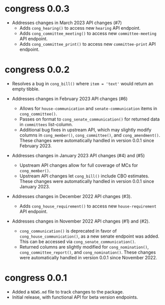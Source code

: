 # congress 0.0.3

* Addresses changes in March 2023 API changes (#7)
  * Adds `cong_hearing()` to access new `hearing` API endpoint.
  * Adds `cong_committee_meeting()` to access new `committee-meeting` API endpoint.
  * Adds `cong_committee_print()` to access new `committee-print` API endpoint.

# congress 0.0.2

* Resolves a bug in `cong_bill()` where `item = 'text'` would return an empty tibble.

* Addresses changes in February 2023 API changes (#6)
  * Allows for `house-communication` and `senate-communication` items in `cong_committee()`.
  * Passes on format to `cong_senate_communication()` for returned data in `committees` list-column.
  * Additional bug fixes in upstream API, which may slightly modify columns in `cong_member()`, 
  `cong_committee()`, and `cong_amendment()`. These changes 
  were automatically handled in version 0.0.1 since February 2023.

* Addresses changes in January 2023 API changes (#4) and (#5)
  * Upstream API changes allow for full coverage of MCs for `cong_member()`.
  * Upstream API changes let `cong_bill()` include CBO estimates.  These changes 
  were automatically handled in version 0.0.1 since January 2023.

* Addresses changes in December 2022 API changes (#3).
  * Adds `cong_house_requirement()` to access new `house-requirement` API endpoint.

* Addresses changes in November 2022 API changes (#1) and (#2).
  * `cong_communication()` is deprecated in favor of `cong_house_communication()`, 
  as a new senate endpoint was added. This can be accessed via `cong_senate_communication()`.
  * Returned columns are slightly modified for `cong_nomination()`, `cong_committee_report()`, 
  and `cong_nomination()`. These changes were automatically handled in version 0.0.1 
  since November 2022.

# congress 0.0.1

* Added a `NEWS.md` file to track changes to the package.
* Initial release, with functional API for beta version endpoints.
